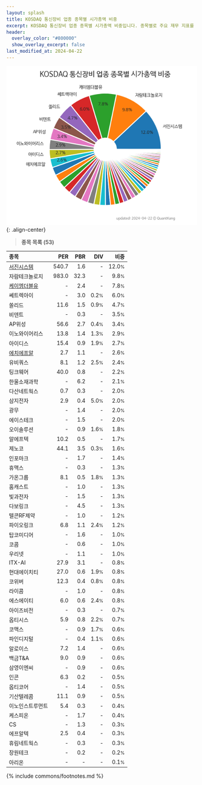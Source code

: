```yaml
---
layout: splash
title: KOSDAQ 통신장비 업종 종목별 시가총액 비중
excerpt: KOSDAQ 통신장비 업종 종목별 시가총액 비중입니다. 종목별로 주요 재무 지표를 함께 표시합니다.
header:
  overlay_color: "#800000"
  show_overlay_excerpt: false
last_modified_at: 2024-04-22
---
```



![KOSDAQ 통신장비 업종 종목별 시가총액 비중](/stats/sector/images/kosdaq_업종_통신장비_종목.png){: .align-center}


> **종목 목록 (53)**<a id="list"></a>

| **종목** | **PER** | **PBR** | **DIV** | **비중** |
| :------- | ------: | ------: | ------: | -------: |
| [서진시스템](/178320/) | 540.7 | 1.6 | - | 12.0<small>%</small> |
| 자람테크놀로지 | 983.0 | 32.3 | - | 9.8<small>%</small> |
| [케이엠더블유](/032500/) | - | 2.4 | - | 7.8<small>%</small> |
| 쎄트렉아이 | - | 3.0 | 0.2<small>%</small> | 6.0<small>%</small> |
| 쏠리드 | 11.6 | 1.5 | 0.9<small>%</small> | 4.7<small>%</small> |
| 비덴트 | - | 0.3 | - | 3.5<small>%</small> |
| AP위성 | 56.6 | 2.7 | 0.4<small>%</small> | 3.4<small>%</small> |
| 이노와이어리스 | 13.8 | 1.4 | 1.3<small>%</small> | 2.9<small>%</small> |
| 아이디스 | 15.4 | 0.9 | 1.9<small>%</small> | 2.7<small>%</small> |
| [에치에프알](/230240/) | 2.7 | 1.1 | - | 2.6<small>%</small> |
| 유비쿼스 | 8.1 | 1.2 | 2.5<small>%</small> | 2.4<small>%</small> |
| 팅크웨어 | 40.0 | 0.8 | - | 2.2<small>%</small> |
| 한울소재과학 | - | 6.2 | - | 2.1<small>%</small> |
| 다산네트웍스 | 0.7 | 0.3 | - | 2.0<small>%</small> |
| 삼지전자 | 2.9 | 0.4 | 5.0<small>%</small> | 2.0<small>%</small> |
| 광무 | - | 1.4 | - | 2.0<small>%</small> |
| 에이스테크 | - | 1.5 | - | 2.0<small>%</small> |
| 오이솔루션 | - | 0.9 | 1.6<small>%</small> | 1.8<small>%</small> |
| 알에프텍 | 10.2 | 0.5 | - | 1.7<small>%</small> |
| 제노코 | 44.1 | 3.5 | 0.3<small>%</small> | 1.6<small>%</small> |
| 인포마크 | - | 1.7 | - | 1.4<small>%</small> |
| 휴맥스 | - | 0.3 | - | 1.3<small>%</small> |
| 가온그룹 | 8.1 | 0.5 | 1.8<small>%</small> | 1.3<small>%</small> |
| 홈캐스트 | - | 1.0 | - | 1.3<small>%</small> |
| 빛과전자 | - | 1.5 | - | 1.3<small>%</small> |
| 다보링크 | - | 4.5 | - | 1.3<small>%</small> |
| 텔콘RF제약 | - | 1.0 | - | 1.2<small>%</small> |
| 파이오링크 | 6.8 | 1.1 | 2.4<small>%</small> | 1.2<small>%</small> |
| 탑코미디어 | - | 1.6 | - | 1.0<small>%</small> |
| 코콤 | - | 0.6 | - | 1.0<small>%</small> |
| 우리넷 | - | 1.1 | - | 1.0<small>%</small> |
| ITX-AI | 27.9 | 3.1 | - | 0.8<small>%</small> |
| 현대에이치티 | 27.0 | 0.6 | 1.9<small>%</small> | 0.8<small>%</small> |
| 코위버 | 12.3 | 0.4 | 0.8<small>%</small> | 0.8<small>%</small> |
| 라이콤 | - | 1.0 | - | 0.8<small>%</small> |
| 에스에이티 | 6.0 | 0.6 | 2.4<small>%</small> | 0.8<small>%</small> |
| 아이즈비전 | - | 0.3 | - | 0.7<small>%</small> |
| 옵티시스 | 5.9 | 0.8 | 2.2<small>%</small> | 0.7<small>%</small> |
| 코맥스 | - | 0.9 | 1.7<small>%</small> | 0.6<small>%</small> |
| 파인디지털 | - | 0.4 | 1.1<small>%</small> | 0.6<small>%</small> |
| 알로이스 | 7.2 | 1.4 | - | 0.6<small>%</small> |
| 백금T&A | 9.0 | 0.9 | - | 0.6<small>%</small> |
| 삼영이엔씨 | - | 0.9 | - | 0.6<small>%</small> |
| 인콘 | 6.3 | 0.2 | - | 0.5<small>%</small> |
| 옵티코어 | - | 1.4 | - | 0.5<small>%</small> |
| 기산텔레콤 | 11.1 | 0.9 | - | 0.5<small>%</small> |
| 이노인스트루먼트 | 5.4 | 0.3 | - | 0.4<small>%</small> |
| 케스피온 | - | 1.7 | - | 0.4<small>%</small> |
| CS | - | 1.3 | - | 0.3<small>%</small> |
| 에프알텍 | 2.5 | 0.4 | - | 0.3<small>%</small> |
| 휴림네트웍스 | - | 0.3 | - | 0.3<small>%</small> |
| 장원테크 | - | 0.2 | - | 0.2<small>%</small> |
| 아리온 | - | - | - | 0.1<small>%</small> |

{% include commons/footnotes.md %}